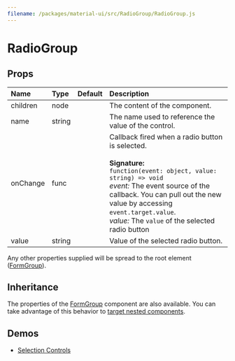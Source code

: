 ```yaml
---
filename: /packages/material-ui/src/RadioGroup/RadioGroup.js
---
```


<!--- This documentation is automatically generated, do not try to edit it. -->

# RadioGroup



## Props

| Name | Type | Default | Description |
|:-----|:-----|:--------|:------------|
| <span class="prop-name">children</span> | <span class="prop-type">node |   | The content of the component. |
| <span class="prop-name">name</span> | <span class="prop-type">string |   | The name used to reference the value of the control. |
| <span class="prop-name">onChange</span> | <span class="prop-type">func |   | Callback fired when a radio button is selected.<br><br>**Signature:**<br>`function(event: object, value: string) => void`<br>*event:* The event source of the callback. You can pull out the new value by accessing `event.target.value`.<br>*value:* The `value` of the selected radio button |
| <span class="prop-name">value</span> | <span class="prop-type">string |   | Value of the selected radio button. |

Any other properties supplied will be spread to the root element ([FormGroup](/api/form-group)).

## Inheritance

The properties of the [FormGroup](/api/form-group) component are also available.
You can take advantage of this behavior to [target nested components](/guides/api#spread).

## Demos

- [Selection Controls](/demos/selection-controls)

